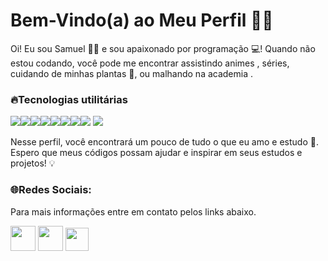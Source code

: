 
   
# Bem-Vindo(a) ao Meu Perfil 🎉👋

Oi! Eu sou Samuel 🙋‍♂️ e sou apaixonado por programação 💻! Quando não estou codando, você pode me encontrar assistindo animes , séries, cuidando de minhas plantas 🌿, ou malhando na academia .

### 🔥Tecnologias utilitárias
![](https://img.shields.io/badge/HTML5-E34F26?style=for-the-badge&logo=html5&logoColor=white)![](https://img.shields.io/badge/CSS3-1572B6?style=for-the-badge&logo=css3&logoColor=white)![](https://img.shields.io/badge/Java-ED8B00?style=for-the-badge&logo=java&logoColor=white)![](https://img.shields.io/badge/R-276DC3?style=for-the-badge&logo=r&logoColor=white)![](https://img.shields.io/badge/Eclipse-2C2255?style=for-the-badge&logo=eclipse&logoColor=white)![](https://img.shields.io/badge/Visual_Studio-5C2D91?style=for-the-badge&logo=visual%20studio&logoColor=white)![](https://img.shields.io/badge/GIT-E44C30?style=for-the-badge&logo=git&logoColor=white)![](https://img.shields.io/badge/Microsoft_Edge-0078D7?style=for-the-badge&logo=Microsoft-edge&logoColor=white)
![](https://static.vecteezy.com/system/resources/previews/016/265/380/non_2x/environment-pollution-concept-with-dump-and-plant-free-vector.jpg)

Nesse perfil, você encontrará um pouco de tudo o que eu amo e estudo 🤗. Espero que meus códigos possam ajudar e inspirar em seus estudos e projetos! 💡
###  🌐Redes Sociais:
Para mais informações entre em contato pelos links abaixo.

<a href="mailto:samuelss.contato@gmail.com" target="_blank">
<img src="https://external-content.duckduckgo.com/iu/?u=https%3A%2F%2Fclipartcraft.com%2Fimages%2Fgmail-logo-transparent-2.png&f=1&nofb=1&ipt=e199ff7f5cdc6bf58f35d85333be094fbaa28ce6750aec86c78c1e080df54256&ipo=images" width="40"></a>
<a href="https://www.instagram.com/sam_colt.1836" target="_blank">
<img src="https://external-content.duckduckgo.com/iu/?u=http%3A%2F%2Fwww.camelproductions.net%2Fwp-content%2Fuploads%2F2017%2F08%2FInstagram-Logo-2017.png&f=1&nofb=1&ipt=62fadecc885c8a857e311bcb384c412bc59d064b4f92d19f6f7ddd5e1cfcb96e&ipo=images" width="40"></a>
<a href="https://www.linkedin.com/in/samuel-da-silva-santos-328429176/" target="_blank">
<img src="https://external-content.duckduckgo.com/iu/?u=https%3A%2F%2Fblog.carltonstaffing.com%2Fwp-content%2Fuploads%2F2020%2F09%2Flinkedin-icon-logo-png-transparent-2048x2048.png&f=1&nofb=1&ipt=bad90a4aba3eeb9d8669bcf8c7565eca221f1d2d78f756c97b1fd8439920310c&ipo=images" width="37"></a>



